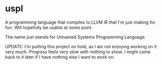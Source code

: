 # uspl
A programming language that compiles to LLVM IR that I'm just making for fun. Will hopefully be usable at some point.

The name just stands for Unnamed Systems Programming Language.

UPDATE: I'm putting this project on hold, as I am not enjoying working on it very much. Progress feels very slow with nothing to show. I might come back to it later if I have nothing else I want to work on.